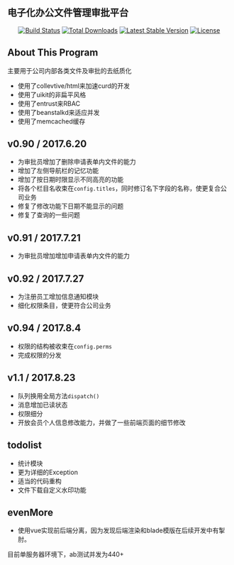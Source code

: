 <p align="center"><h2><b>电子化办公文件管理审批平台</b></h2>
<p align="center">
<a href="https://travis-ci.org/laravel/framework"><img src="https://travis-ci.org/laravel/framework.svg" alt="Build Status"></a>
<a href="https://packagist.org/packages/laravel/framework"><img src="https://poser.pugx.org/laravel/framework/d/total.svg" alt="Total Downloads"></a>
<a href="https://packagist.org/packages/laravel/framework"><img src="https://poser.pugx.org/laravel/framework/v/stable.svg" alt="Latest Stable Version"></a>
<a href="https://packagist.org/packages/laravel/framework"><img src="https://poser.pugx.org/laravel/framework/license.svg" alt="License"></a>
</p>

## About This Program
主要用于公司内部各类文件及审批的去纸质化
 - 使用了collevtive/html来加速curd的开发
 - 使用了uikit的非扁平风格
 - 使用了entrust来RBAC
 - 使用了beanstalkd来适应并发
 - 使用了memcached缓存
 
## v0.90 / 2017.6.20
 - 为审批员增加了删除申请表单内文件的能力
 - 增加了左侧导航栏的记忆功能
 - 增加了按日期时限显示不同高亮的功能
 - 将各个栏目名收束在`config.titles`，同时修订名下字段的名称，使更复合公司业务
 - 修复了修改功能下日期不能显示的问题
 - 修复了查询的一些问题
## v0.91 / 2017.7.21
 - 为审批员增加增加申请表单内文件的能力 
## v0.92 / 2017.7.27
  - 为注册员工增加信息通知模块
  - 细化权限条目，使更符合公司业务
## v0.94 / 2017.8.4
  - 权限的结构被收束在`config.perms`
  - 完成权限的分发

## v1.1 / 2017.8.23
  - 队列换用全局方法`dispatch()`
  - 消息增加已读状态
  - 权限细分
  - 开放会员个人信息修改能力，并做了一些前端页面的细节修改

## todolist
  - 统计模块
  - 更为详细的Exception
  - 适当的代码重构
  - 文件下载自定义水印功能
  
## evenMore
  - 使用vue实现前后端分离，因为发现后端渲染和blade模版在后续开发中有掣肘。
  
目前单服务器环境下，ab测试并发为440+
